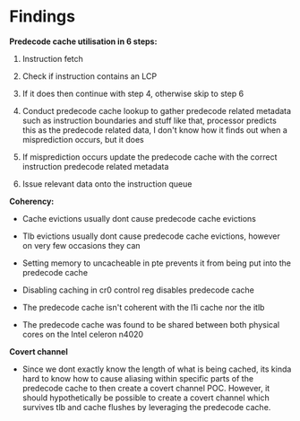 # Findings

**Predecode cache utilisation in 6 steps:**

  1. Instruction fetch

  2. Check if instruction contains an LCP

  3. If it does then continue with step 4, otherwise skip to step 6

  4. Conduct predecode cache lookup to gather predecode related metadata such as 
     instruction boundaries and stuff like that, processor predicts this as the predecode 
     related data, I don't know how it finds out when a misprediction occurs, but it does

  5. If misprediction occurs update the predecode cache with the correct instruction 
     predecode related metadata

  6. Issue relevant data onto the instruction queue

**Coherency:**

- Cache evictions usually dont cause predecode cache evictions

- Tlb evictions usually dont cause predecode cache evictions, 
  however on very few occasions they can

- Setting memory to uncacheable in pte prevents it from being 
  put into the predecode cache

- Disabling caching in cr0 control reg disables predecode cache

- The predecode cache isn't coherent with the l1i cache nor the itlb

- The predecode cache was found to be shared between both physical cores on 
  the Intel celeron n4020

**Covert channel**

- Since we dont exactly know the length of what is being cached, its kinda hard to know how to 
  cause aliasing within specific parts of the predecode cache to then create a covert channel POC. 
  However, it should hypothetically be possible to create a covert channel which survives tlb and cache 
  flushes by leveraging the predecode cache.